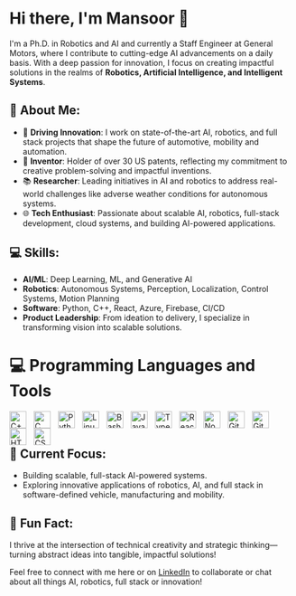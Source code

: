 # Hi there, I'm Mansoor 👋

I'm a Ph.D. in Robotics and AI and currently a Staff Engineer at General Motors, where I contribute to cutting-edge AI advancements on a daily basis. With a deep passion for innovation, I focus on creating impactful solutions in the realms of **Robotics, Artificial Intelligence, and Intelligent Systems**.

## 🌟 About Me:
- 🚗 **Driving Innovation**: I work on state-of-the-art AI, robotics, and full stack projects that shape the future of automotive, mobility and automation.
- 📜 **Inventor**: Holder of over 30 US patents, reflecting my commitment to creative problem-solving and impactful inventions.
- 📚 **Researcher**: Leading initiatives in AI and robotics to address real-world challenges like adverse weather conditions for autonomous systems.
- 🌐 **Tech Enthusiast**: Passionate about scalable AI, robotics, full-stack development, cloud systems, and building AI-powered applications.

## 💻 Skills:
- **AI/ML**: Deep Learning, ML, and Generative AI
- **Robotics**: Autonomous Systems, Perception, Localization, Control Systems, Motion Planning
- **Software**: Python, C++, React, Azure, Firebase, CI/CD
- **Product Leadership**: From ideation to delivery, I specialize in transforming vision into scalable solutions.
# 💻 Programming Languages and Tools
<!-- Badges from https://github.com/Ileriayo/markdown-badges -->
<img align="left" alt="C++" width="30px" style="padding-right:10px;" src="https://cdn.jsdelivr.net/gh/devicons/devicon/icons/cplusplus/cplusplus-line.svg" />
<img align="left" alt="C" width="30px" style="padding-right:10px;" src="https://cdn.jsdelivr.net/gh/devicons/devicon/icons/c/c-line.svg" />
<img align="left" alt="Python" width="30px" style="padding-right:10px;" src="https://cdn.jsdelivr.net/gh/devicons/devicon/icons/python/python-plain.svg" />
<img align="left" alt="Linux" width="30px" style="padding-right:10px;" src="https://cdn.jsdelivr.net/gh/devicons/devicon/icons/linux/linux-original.svg" />
<img align="left" alt="Bash" width="30px" style="padding-right:10px;" src="https://cdn.jsdelivr.net/gh/devicons/devicon/icons/bash/bash-original.svg" />
<img align="left" alt="JavaScript" width="30px" style="padding-right:10px;" src="https://cdn.jsdelivr.net/gh/devicons/devicon/icons/javascript/javascript-plain.svg" />
<img align="left" alt="TypeScript" width="30px" style="padding-right:10px;" src="https://cdn.jsdelivr.net/gh/devicons/devicon/icons/typescript/typescript-plain.svg" />
<img align="left" alt="React" width="30px" style="padding-right:10px;" src="https://cdn.jsdelivr.net/gh/devicons/devicon/icons/react/react-original.svg" />
<img align="left" alt="NodeJS" width="30px" style="padding-right:10px;" src="https://cdn.jsdelivr.net/gh/devicons/devicon/icons/nodejs/nodejs-original.svg" />
<img align="left" alt="GitHub" width="30px" style="padding-right:10px;" src="https://cdn.jsdelivr.net/gh/devicons/devicon/icons/github/github-original.svg" />
<img align="left" alt="Git" width="30px" style="padding-right:10px;" src="https://cdn.jsdelivr.net/gh/devicons/devicon/icons/git/git-original.svg" />
<img align="left" alt="HTML" width="30px" style="padding-right:10px;" src="https://cdn.jsdelivr.net/gh/devicons/devicon/icons/html5/html5-plain.svg" />
<img align="left" alt="CSS" width="30px" style="padding-right:10px;" src="https://cdn.jsdelivr.net/gh/devicons/devicon/icons/css3/css3-plain.svg" />
<br/>
<br/>

## 📌 Current Focus:
- Building scalable, full-stack AI-powered systems.
- Exploring innovative applications of robotics, AI, and full stack in software-defined vehicle, manufacturing and mobility.

## 🌱 Fun Fact:
I thrive at the intersection of technical creativity and strategic thinking—turning abstract ideas into tangible, impactful solutions!

Feel free to connect with me here or on [LinkedIn](https://www.linkedin.com/in/mansoor-alghooneh-ph-d-4955b478/) to collaborate or chat about all things AI, robotics, full stack or innovation!
